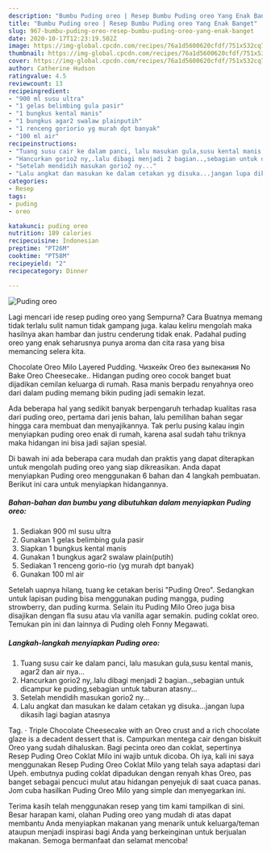 ```yaml
---
description: "Bumbu Puding oreo | Resep Bumbu Puding oreo Yang Enak Banget"
title: "Bumbu Puding oreo | Resep Bumbu Puding oreo Yang Enak Banget"
slug: 967-bumbu-puding-oreo-resep-bumbu-puding-oreo-yang-enak-banget
date: 2020-10-17T12:23:19.502Z
image: https://img-global.cpcdn.com/recipes/76a1d5600620cfdf/751x532cq70/puding-oreo-foto-resep-utama.jpg
thumbnail: https://img-global.cpcdn.com/recipes/76a1d5600620cfdf/751x532cq70/puding-oreo-foto-resep-utama.jpg
cover: https://img-global.cpcdn.com/recipes/76a1d5600620cfdf/751x532cq70/puding-oreo-foto-resep-utama.jpg
author: Catherine Hudson
ratingvalue: 4.5
reviewcount: 13
recipeingredient:
- "900 ml susu ultra"
- "1 gelas belimbing gula pasir"
- "1 bungkus kental manis"
- "1 bungkus agar2 swalaw plainputih"
- "1 renceng goriorio yg murah dpt banyak"
- "100 ml air"
recipeinstructions:
- "Tuang susu cair ke dalam panci, lalu masukan gula,susu kental manis, agar2 dan air nya..."
- "Hancurkan gorio2 ny,.lalu dibagi menjadi 2 bagian..,sebagian untuk dicampur ke puding,sebagian untuk taburan atasny..."
- "Setelah mendidih masukan gorio2 ny..."
- "Lalu angkat dan masukan ke dalam cetakan yg disuka...jangan lupa dikasih lagi bagian atasnya"
categories:
- Resep
tags:
- puding
- oreo

katakunci: puding oreo 
nutrition: 189 calories
recipecuisine: Indonesian
preptime: "PT26M"
cooktime: "PT58M"
recipeyield: "2"
recipecategory: Dinner

---
```



![Puding oreo](https://img-global.cpcdn.com/recipes/76a1d5600620cfdf/751x532cq70/puding-oreo-foto-resep-utama.jpg)

Lagi mencari ide resep puding oreo yang Sempurna? Cara Buatnya memang tidak terlalu sulit namun tidak gampang juga. kalau keliru mengolah maka hasilnya akan hambar dan justru cenderung tidak enak. Padahal puding oreo yang enak seharusnya punya aroma dan cita rasa yang bisa memancing selera kita.

Chocolate Oreo Milo Layered Pudding. Чизкейк Oreo без выпекания No Bake Oreo Cheesecake.. Hidangan puding oreo cocok banget buat dijadikan cemilan keluarga di rumah. Rasa manis berpadu renyahnya oreo dari dalam puding memang bikin puding jadi semakin lezat.

Ada beberapa hal yang sedikit banyak berpengaruh terhadap kualitas rasa dari puding oreo, pertama dari jenis bahan, lalu pemilihan bahan segar hingga cara membuat dan menyajikannya. Tak perlu pusing kalau ingin menyiapkan puding oreo enak di rumah, karena asal sudah tahu triknya maka hidangan ini bisa jadi sajian spesial.


Di bawah ini ada beberapa cara mudah dan praktis yang dapat diterapkan untuk mengolah puding oreo yang siap dikreasikan. Anda dapat menyiapkan Puding oreo menggunakan 6 bahan dan 4 langkah pembuatan. Berikut ini cara untuk menyiapkan hidangannya.

<!--inarticleads1-->

##### Bahan-bahan dan bumbu yang dibutuhkan dalam menyiapkan Puding oreo:

1. Sediakan 900 ml susu ultra
1. Gunakan 1 gelas belimbing gula pasir
1. Siapkan 1 bungkus kental manis
1. Gunakan 1 bungkus agar2 swalaw plain(putih)
1. Sediakan 1 renceng gorio-rio (yg murah dpt banyak)
1. Gunakan 100 ml air


Setelah uapnya hilang, tuang ke cetakan berisi &#34;Puding Oreo&#34;. Sedangkan untuk lapisan puding bisa menggunakan puding mangga, puding strowberry, dan puding kurma. Selain itu Puding Milo Oreo juga bisa disajikan dengan fla susu atau vla vanilla agar semakin. puding coklat oreo. Temukan pin ini dan lainnya di Puding oleh Fonny Megawati. 

<!--inarticleads2-->

##### Langkah-langkah menyiapkan Puding oreo:

1. Tuang susu cair ke dalam panci, lalu masukan gula,susu kental manis, agar2 dan air nya...
1. Hancurkan gorio2 ny,.lalu dibagi menjadi 2 bagian..,sebagian untuk dicampur ke puding,sebagian untuk taburan atasny...
1. Setelah mendidih masukan gorio2 ny...
1. Lalu angkat dan masukan ke dalam cetakan yg disuka...jangan lupa dikasih lagi bagian atasnya


Tag. · Triple Chocolate Cheesecake with an Oreo crust and a rich chocolate glaze is a decadent dessert that is. Campurkan mentega cair dengan biskuit Oreo yang sudah dihaluskan. Bagi pecinta oreo dan coklat, sepertinya Resep Puding Oreo Coklat Milo ini wajib untuk dicoba. Oh iya, kali ini saya menggunakan Resep Puding Oreo Coklat Milo yang telah saya adaptasi dari Upeh. embutnya puding coklat dipadukan dengan renyah khas Oreo, pas banget sebagai pencuci mulut atau hidangan penyejuk di saat cuaca panas. Jom cuba hasilkan Puding Oreo Milo yang simple dan menyegarkan ini. 

Terima kasih telah menggunakan resep yang tim kami tampilkan di sini. Besar harapan kami, olahan Puding oreo yang mudah di atas dapat membantu Anda menyiapkan makanan yang menarik untuk keluarga/teman ataupun menjadi inspirasi bagi Anda yang berkeinginan untuk berjualan makanan. Semoga bermanfaat dan selamat mencoba!
